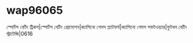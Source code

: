 # wap96065
স্পোর্টস বেটিং ট্রিকস|স্পোর্টস বেটিং প্রোমোশন|ক্যাসিনো গেমস প্ল্যাটফর্ম|ক্যাসিনো গেমস সফটওয়্যার|ফুটবল বেটিং স্ট্রাটেজি|0616
